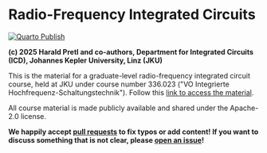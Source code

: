 # Radio-Frequency Integrated Circuits

[![Quarto Publish](https://github.com/iic-jku/radio-frequency-integrated-circuits/actions/workflows/quarto-publish.yml/badge.svg?branch=main)](https://github.com/iic-jku/radio-frequency-integrated-circuits/actions/workflows/quarto-publish.yml)

**(c) 2025 Harald Pretl and co-authors, Department for Integrated Circuits (ICD), Johannes Kepler University, Linz (JKU)**

This is the material for a graduate-level radio-frequency integrated circuit course, held at JKU under course number 336.023 ("VO Integrierte Hochfrequenz-Schaltungstechnik"). Follow this [link to access the material](https://iic-jku.github.io/radio-frequency-integrated-circuits/rf_circuit_design.html).

All course material is made publicly available and shared under the Apache-2.0 license.

**We happily accept [pull requests](https://github.com/iic-jku/radio-frequency-integrated-circuits/pulls) to fix typos or add content! If you want to discuss something that is not clear, please [open an issue](https://github.com/iic-jku/radio-frequency-integrated-circuits/issues/new)!**

